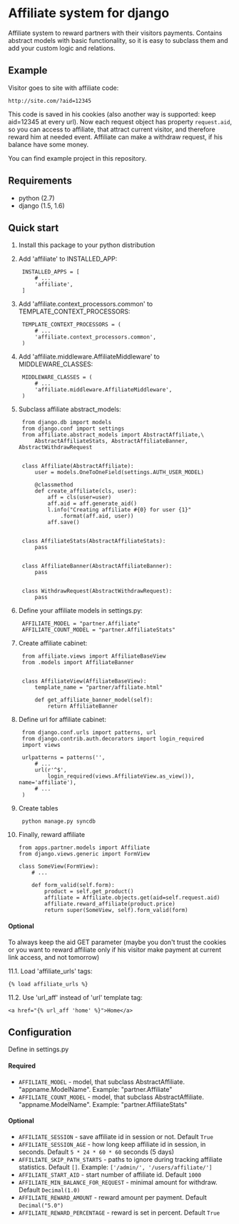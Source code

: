 Affiliate system for django
===========================

Affiliate system to reward partners with their visitors payments.
Contains abstract models with basic functionality, so it is easy
to subclass them and add your custom logic and relations.


Example
-------

Visitor goes to site with affiliate code:

    http://site.com/?aid=12345

This code is saved in his cookies (also another way is supported: keep aid=12345 at every url).
Now each request object has property `request.aid`, so you can access to affiliate, that attract current visitor, and therefore reward him at needed event.
Affiliate can make a withdraw request, if his balance have some money.

You can find example project in this repository.


Requirements
-----------

- python (2.7)
- django (1.5, 1.6)


Quick start
-----------

1. Install this package to your python distribution

2. Add 'affiliate' to INSTALLED_APP:

        INSTALLED_APPS = [
            # ...
            'affiliate',
        ]

3. Add 'affiliate.context_processors.common' to TEMPLATE_CONTEXT_PROCESSORS:

        TEMPLATE_CONTEXT_PROCESSORS = (
            # ...
            'affiliate.context_processors.common',
        )

4. Add 'affiliate.middleware.AffiliateMiddleware' to MIDDLEWARE_CLASSES:

        MIDDLEWARE_CLASSES = (
            # ...
            'affiliate.middleware.AffiliateMiddleware',
        )

5. Subclass affiliate abstract_models:

        from django.db import models
        from django.conf import settings
        from affiliate.abstract_models import AbstractAffiliate,\
            AbstractAffiliateStats, AbstractAffiliateBanner, AbstractWithdrawRequest


        class Affiliate(AbstractAffiliate):
            user = models.OneToOneField(settings.AUTH_USER_MODEL)

            @classmethod
            def create_affiliate(cls, user):
                aff = cls(user=user)
                aff.aid = aff.generate_aid()
                l.info("Creating affiliate #{0} for user {1}"
                    .format(aff.aid, user))
                aff.save()


        class AffiliateStats(AbstractAffiliateStats):
            pass


        class AffiliateBanner(AbstractAffiliateBanner):
            pass


        class WithdrawRequest(AbstractWithdrawRequest):
            pass

6. Define your affiliate models in settings.py:

        AFFILIATE_MODEL = "partner.Affiliate"
        AFFILIATE_COUNT_MODEL = "partner.AffiliateStats"

7. Create affiliate cabinet:

        from affiliate.views import AffiliateBaseView
        from .models import AffiliateBanner


        class AffiliateView(AffiliateBaseView):
            template_name = "partner/affiliate.html"

            def get_affiliate_banner_model(self):
                return AffiliateBanner

8. Define url for affiliate cabinet:

        from django.conf.urls import patterns, url
        from django.contrib.auth.decorators import login_required
        import views

        urlpatterns = patterns('',
            # ...
            url(r'^$',
                login_required(views.AffiliateView.as_view()), name='affiliate'),
            # ...
        )

9. Create tables

        python manage.py syncdb

10. Finally, reward affiliate

        from apps.partner.models import Affiliate
        from django.views.generic import FormView

        class SomeView(FormView):
            # ...

            def form_valid(self.form):
                product = self.get_product()
                affiliate = Affiliate.objects.get(aid=self.request.aid)
                affiliate.reward_affiliate(product.price)
                return super(SomeView, self).form_valid(form)

#### Optional

To always keep the aid GET parameter (maybe you don't trust the cookies or you want to reward affiliate only if his visitor make payment at current link access, and not tomorrow)

11.1. Load 'affiliate_urls' tags:

    {% load affiliate_urls %}

11.2. Use 'url_aff' instead of 'url' template tag:

    <a href="{% url_aff 'home' %}">Home</a>

Configuration
-------------

Define in settings.py

#### Required

 - `AFFILIATE_MODEL` - model, that subclass AbstractAffiliate. "appname.ModelName". Example: "partner.Affiliate"
 - `AFFILIATE_COUNT_MODEL` - model, that subclass AbstractAffiliate. "appname.ModelName". Example: "partner.AffiliateStats"

#### Optional

 - `AFFILIATE_SESSION` - save affiliate id in session or not. Default `True`
 - `AFFILIATE_SESSION_AGE` - how long keep affiliate id in session, in seconds. Default `5 * 24 * 60 * 60` seconds (5 days)
 - `AFFILIATE_SKIP_PATH_STARTS` - paths to ignore during tracking affiliate statistics. Default `[]`. Example: `['/admin/', '/users/affiliate/']`
 - `AFFILIATE_START_AID` - start number of affiliate id. Default `1000`
 - `AFFILIATE_MIN_BALANCE_FOR_REQUEST` - minimal amount for withdraw. Default `Decimal(1.0)`
 - `AFFILIATE_REWARD_AMOUNT` - reward amount per payment. Default `Decimal("5.0")`
 - `AFFILIATE_REWARD_PERCENTAGE` - reward is set in percent. Default `True`


